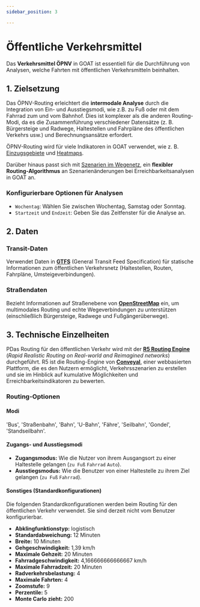 ```yaml
---
sidebar_position: 3

---
```


# Öffentliche Verkehrsmittel

Das **Verkehrsmittel ÖPNV** in GOAT ist essentiell für die Durchführung von Analysen, welche Fahrten mit öffentlichen Verkehrsmitteln beinhalten.

## 1. Zielsetzung

Das ÖPNV-Routing erleichtert die **intermodale Analyse** durch die Integration von Ein- und Ausstiegsmodi, wie z.B. zu Fuß oder mit dem Fahrrad zum und vom Bahnhof. Dies ist komplexer als die anderen Routing-Modi, da es die Zusammenführung verschiedener Datensätze (z. B. Bürgersteige und Radwege, Haltestellen und Fahrpläne des öffentlichen Verkehrs usw.) und Berechnungsansätze erfordert.

ÖPNV-Routing wird für viele Indikatoren in GOAT verwendet, wie z. B. [Einzugsgebiete](../toolbox/accessibility_indicators/catchments) und [Heatmaps](../toolbox/accessibility_indicators/connectivity).

Darüber hinaus passt sich mit [Szenarien im Wegenetz](../scenarios/ways), ein **flexibler Routing-Algorithmus** an Szenarienänderungen bei Erreichbarkeitsanalysen in GOAT an.

### Konfigurierbare Optionen für Analysen

- `Wochentag`: Wählen Sie zwischen Wochentag, Samstag oder Sonntag.
- `Startzeit` und `Endzeit`: Geben Sie das Zeitfenster für die Analyse an.



## 2. Daten

### Transit-Daten

Verwendet Daten in **[GTFS](https://developers.google.com/transit/gtfs)** (General Transit Feed Specification) für statische Informationen zum öffentlichen Verkehrsnetz (Haltestellen, Routen, Fahrpläne, Umsteigeverbindungen).


### Straßendaten

Bezieht Informationen auf Straßenebene von  **[OpenStreetMap](https://wiki.openstreetmap.org/)** ein, um multimodales Routing und echte Wegeverbindungen zu unterstützen (einschließlich Bürgersteige, Radwege und Fußgängerüberwege).


## 3. Technische Einzelheiten

PDas Routing für den öffentlichen Verkehr wird mit der **[R5 Routing Engine](https://github.com/conveyal/r5)** (_Rapid Realistic Routing on Real-world and Reimagined networks_) durchgeführt. R5 ist die Routing-Engine von **[Conveyal](https://conveyal.com/)**, einer webbasierten Plattform, die es den Nutzern ermöglicht, Verkehrsszenarien zu erstellen und sie im Hinblick auf kumulative Möglichkeiten und Erreichbarkeitsindikatoren zu bewerten.


### Routing-Optionen

#### Modi
'Bus', 'Straßenbahn', 'Bahn', 'U-Bahn', 'Fähre', 'Seilbahn', 'Gondel', 'Standseilbahn'.

#### Zugangs- und Ausstiegsmodi

- **Zugangsmodus:** Wie die Nutzer von ihrem Ausgangsort zu einer Haltestelle gelangen (`zu Fuß` `Fahrrad` `Auto`).
- **Ausstiegsmodus:** Wie die Benutzer von einer Haltestelle zu ihrem Ziel gelangen (`zu Fuß` `Fahrrad`).


#### Sonstiges (Standardkonfigurationen)

Die folgenden Standardkonfigurationen werden beim Routing für den öffentlichen Verkehr verwendet. Sie sind derzeit nicht vom Benutzer konfigurierbar.

- **Abklingfunktionstyp:** logistisch
- **Standardabweichung:** 12 Minuten
- **Breite:** 10 Minuten
- **Gehgeschwindigkeit:** 1,39 km/h
- **Maximale Gehzeit:** 20 Minuten
- **Fahrradgeschwindigkeit:** 4,166666666666667 km/h
- **Maximale Fahrradzeit:** 20 Minuten
- **Radverkehrsbelastung:** 4
- **Maximale Fahrten:** 4
- **Zoomstufe:** 9
- **Perzentile:** 5
- **Monte Carlo zieht:** 200